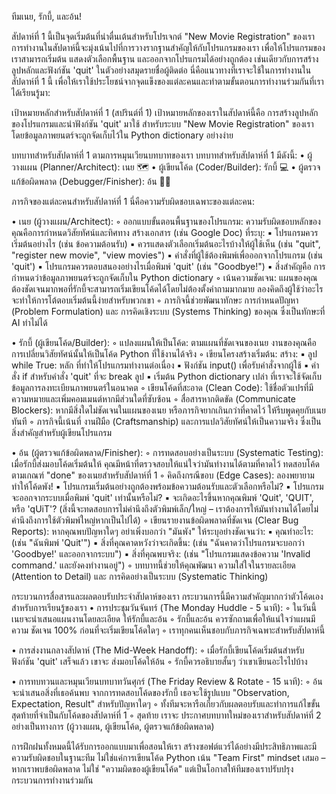 ทีมเนย, รักบี้, และอ้น!

สัปดาห์ที่ 1 นี้เป็นจุดเริ่มต้นที่น่าตื่นเต้นสำหรับโปรเจกต์ "New Movie Registration" ของเรา การทำงานในสัปดาห์นี้จะมุ่งเน้นไปที่การวางรากฐานสำคัญให้กับโปรแกรมของเรา เพื่อให้โปรแกรมของเราสามารถเริ่มต้น แสดงตัวเลือกพื้นฐาน และออกจากโปรแกรมได้อย่างถูกต้อง เช่นเดียวกับการสร้างลูปหลักและฟังก์ชัน 'quit' ในตัวอย่างสมุดรายชื่อผู้ติดต่อ
นี่คือแนวทางที่เราจะใช้ในการทำงานในสัปดาห์ที่ 1 นี้ เพื่อให้เราใช้ประโยชน์จากจุดแข็งของแต่ละคนและทำตามขั้นตอนการทำงานร่วมกันที่เราได้เรียนรู้มา:

เป้าหมายหลักสำหรับสัปดาห์ที่ 1 (สปรินต์ที่ 1)
เป้าหมายหลักของเราในสัปดาห์นี้คือ การสร้างลูปหลักของโปรแกรมและนำฟังก์ชัน 'quit' มาใช้ สำหรับระบบ "New Movie Registration" ของเรา โดยข้อมูลภาพยนตร์จะถูกจัดเก็บไว้ใน Python dictionary อย่างง่าย

บทบาทสำหรับสัปดาห์ที่ 1
ตามการหมุนเวียนบทบาทของเรา บทบาทสำหรับสัปดาห์ที่ 1 มีดังนี้:
• ผู้วางแผน (Planner/Architect): เนย 🗺️
• ผู้เขียนโค้ด (Coder/Builder): รักบี้ 💻
• ผู้ตรวจแก้ข้อผิดพลาด (Debugger/Finisher): อ้น 🕵️‍♀️

ภารกิจของแต่ละคนสำหรับสัปดาห์ที่ 1
นี่คือความรับผิดชอบเฉพาะของแต่ละคน:

• เนย (ผู้วางแผน/Architect):
    ◦ ออกแบบขั้นตอนพื้นฐานของโปรแกรม: ความรับผิดชอบหลักของคุณคือการกำหนดวิสัยทัศน์และทิศทาง สร้างเอกสาร (เช่น Google Doc) ที่ระบุ:
        ▪ โปรแกรมควรเริ่มต้นอย่างไร (เช่น ข้อความต้อนรับ)
        ▪ ควรแสดงตัวเลือกเริ่มต้นอะไรบ้างให้ผู้ใช้เห็น (เช่น "quit", "register new movie", "view movies")
        ▪ คำสั่งที่ผู้ใช้ต้องพิมพ์เพื่อออกจากโปรแกรม (เช่น 'quit')
        ▪ โปรแกรมควรตอบสนองอย่างไรเมื่อพิมพ์ 'quit' (เช่น "Goodbye!")
        ▪ สิ่งสำคัญคือ การกำหนดว่าข้อมูลภาพยนตร์จะถูกจัดเก็บใน Python dictionary
    ◦ เน้นความชัดเจน: แผนของคุณต้องชัดเจนมากพอที่รักบี้จะสามารถเริ่มเขียนโค้ดได้โดยไม่ต้องตั้งคำถามมากมาย ลองคิดถึงผู้ใช้ว่าอะไรจะทำให้การโต้ตอบเริ่มต้นนี้ง่ายสำหรับพวกเขา
    ◦ ภารกิจนี้ช่วยพัฒนาทักษะ การกำหนดปัญหา (Problem Formulation) และ การคิดเชิงระบบ (Systems Thinking) ของคุณ ซึ่งเป็นทักษะที่ AI ทำไม่ได้

• รักบี้ (ผู้เขียนโค้ด/Builder):
    ◦ แปลงแผนให้เป็นโค้ด: ตามแผนที่ชัดเจนของเนย งานของคุณคือการเปลี่ยนวิสัยทัศน์นั้นให้เป็นโค้ด Python ที่ใช้งานได้จริง
    ◦ เขียนโครงสร้างเริ่มต้น: สร้าง:
        ▪ ลูป while True: หลัก ที่ทำให้โปรแกรมทำงานต่อเนื่อง
        ▪ ฟังก์ชัน input() เพื่อรับคำสั่งจากผู้ใช้
        ▪ คำสั่ง if สำหรับคำสั่ง 'quit' ที่จะ break ลูป
        ▪ เริ่มต้น Python dictionary เปล่า ที่เราจะใช้จัดเก็บข้อมูลการลงทะเบียนภาพยนตร์ในอนาคต
    ◦ เขียนโค้ดที่สะอาด (Clean Code): ใช้ชื่อตัวแปรที่มีความหมายและเพิ่มคอมเมนต์หากมีส่วนใดที่ซับซ้อน
    ◦ สื่อสารหากติดขัด (Communicate Blockers): หากมีสิ่งใดไม่ชัดเจนในแผนของเนย หรือภารกิจยากเกินกว่าที่คาดไว้ ให้รีบพูดคุยกับเนยทันที
    ◦ ภารกิจนี้เน้นที่ งานฝีมือ (Craftsmanship) และการแปลวิสัยทัศน์ให้เป็นความจริง ซึ่งเป็นสิ่งสำคัญสำหรับผู้เขียนโปรแกรม

• อ้น (ผู้ตรวจแก้ข้อผิดพลาด/Finisher):
    ◦ การทดสอบอย่างเป็นระบบ (Systematic Testing): เมื่อรักบี้ส่งมอบโค้ดเริ่มต้นให้ คุณมีหน้าที่ตรวจสอบให้แน่ใจว่ามันทำงานได้ตามที่คาดไว้ ทดสอบโค้ดตามเกณฑ์ "done" ของเนยสำหรับสัปดาห์ที่ 1
    ◦ คิดถึงกรณีขอบ (Edge Cases): ลองพยายามทำให้โค้ดพัง!
        ▪ โปรแกรมเริ่มต้นอย่างถูกต้องพร้อมข้อความต้อนรับและตัวเลือกหรือไม่?
        ▪ โปรแกรมจะออกจากระบบเมื่อพิมพ์ 'quit' เท่านั้นหรือไม่?
        ▪ จะเกิดอะไรขึ้นหากคุณพิมพ์ 'Quit', 'QUIT', หรือ 'qUiT'? (สิ่งนี้จะทดสอบการไม่คำนึงถึงตัวพิมพ์เล็ก/ใหญ่ – เราต้องการให้มันทำงานได้โดยไม่คำนึงถึงการใช้ตัวพิมพ์ใหญ่หากเป็นไปได้)
    ◦ เขียนรายงานข้อผิดพลาดที่ชัดเจน (Clear Bug Reports): หากคุณพบปัญหาใดๆ อย่าเพิ่งบอกว่า "มันพัง" ให้ระบุอย่างชัดเจนว่า:
        ▪ คุณทำอะไร: (เช่น "ฉันพิมพ์ 'Quit'")
        ▪ สิ่งที่คุณคาดหวังว่าจะเกิดขึ้น: (เช่น "ฉันคาดว่าโปรแกรมจะบอกว่า 'Goodbye!' และออกจากระบบ")
        ▪ สิ่งที่คุณพบจริง: (เช่น "โปรแกรมแสดงข้อความ 'Invalid command.' และยังคงทำงานอยู่")
    ◦ บทบาทนี้ช่วยให้คุณพัฒนา ความใส่ใจในรายละเอียด (Attention to Detail) และ การคิดอย่างเป็นระบบ (Systematic Thinking)
    
กระบวนการสื่อสารและผลตอบรับประจำสัปดาห์ของเรา
กระบวนการนี้มีความสำคัญมากกว่าตัวโค้ดเองสำหรับการเรียนรู้ของเรา
• การประชุมวันจันทร์ (The Monday Huddle - 5 นาที):
    ◦ ในวันนี้ เนยจะนำเสนอแผนงานโดยละเอียด ให้รักบี้และอ้น
    ◦ รักบี้และอ้น ควรซักถามเพื่อให้แน่ใจว่าแผนมีความ ชัดเจน 100% ก่อนที่จะเริ่มเขียนโค้ดใดๆ
    ◦ เราทุกคนเห็นชอบกับภารกิจเฉพาะสำหรับสัปดาห์นี้
    
• การส่งงานกลางสัปดาห์ (The Mid-Week Handoff):
    ◦ เมื่อรักบี้เขียนโค้ดเริ่มต้นสำหรับฟังก์ชัน 'quit' เสร็จแล้ว เขาจะ ส่งมอบโค้ดให้อ้น
    ◦ รักบี้ควรอธิบายสั้นๆ ว่าเขาเขียนอะไรไปบ้าง
    
• การทบทวนและหมุนเวียนบทบาทวันศุกร์ (The Friday Review & Rotate - 15 นาที):
    ◦ อ้นจะนำเสนอสิ่งที่เธอค้นพบ จากการทดสอบโค้ดของรักบี้ เธอจะใช้รูปแบบ "Observation, Expectation, Result" สำหรับปัญหาใดๆ
    ◦ ทั้งทีมจะหารือเกี่ยวกับผลตอบรับและทำการแก้ไขขั้นสุดท้ายที่จำเป็นกับโค้ดของสัปดาห์ที่ 1
    ◦ สุดท้าย เราจะ ประกาศบทบาทใหม่ของเราสำหรับสัปดาห์ที่ 2 อย่างเป็นทางการ (ผู้วางแผน, ผู้เขียนโค้ด, ผู้ตรวจแก้ข้อผิดพลาด)
    
การฝึกฝนทั้งหมดนี้ได้รับการออกแบบมาเพื่อสอนให้เรา สร้างซอฟต์แวร์ได้อย่างมีประสิทธิภาพและมีความรับผิดชอบในฐานะทีม ไม่ใช่แค่การเขียนโค้ด Python เน้น "Team First" mindset เสมอ – หากเราพบข้อผิดพลาด ไม่ใช่ "ความผิดของผู้เขียนโค้ด" แต่เป็นโอกาสให้ทีมของเราปรับปรุงกระบวนการทำงานร่วมกัน
